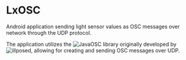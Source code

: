 # LxOSC
Android application sending light sensor values as OSC messages over network through the UDP protocol.

The application utilizes the ![JavaOSC](https://github.com/hoijui/JavaOSC) library originally developed by ![illposed](http://www.illposed.com/), allowing for creating and sending OSC messages over UDP.




